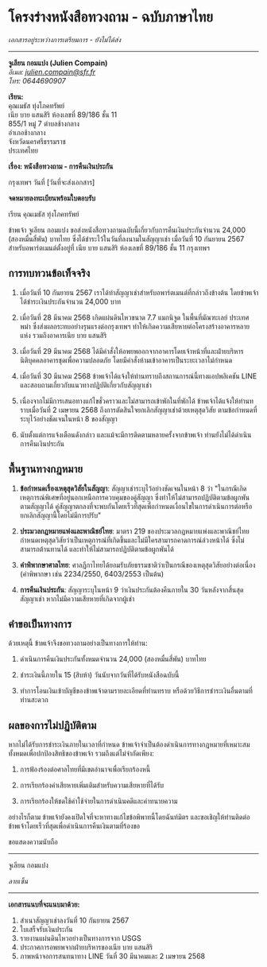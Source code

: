 # โครงร่างหนังสือทวงถาม - ฉบับภาษาไทย

*เอกสารอยู่ระหว่างการเตรียมการ - ยังไม่ได้ส่ง*

---

**จูเลียน กอมแปง (Julien Compain)**  
*อีเมล: julien.compain@sfr.fr*  
*โทร: 0644690907*

**เรียน:**  
คุณเมธัส ทุ่งโภคทรัพย์  
เนีย บาย แสนสิริ ห้องเลขที่ 89/186 ชั้น 11  
855/1 หมู่ 7 ตำบลช้างกลาง  
อำเภอช้างกลาง  
จังหวัดนครศรีธรรมราช  
ประเทศไทย

**เรื่อง: หนังสือทวงถาม - การคืนเงินประกัน**

กรุงเทพฯ วันที่ [วันที่จะส่งเอกสาร]

**จดหมายลงทะเบียนพร้อมใบตอบรับ**

เรียน คุณเมธัส ทุ่งโภคทรัพย์

ข้าพเจ้า จูเลียน กอมแปง ขอส่งหนังสือทวงถามฉบับนี้เกี่ยวกับการคืนเงินประกันจำนวน 24,000 (สองหมื่นสี่พัน) บาทไทย ซึ่งได้ชำระไว้ในวันที่ลงนามในสัญญาเช่า เมื่อวันที่ 10 กันยายน 2567 สำหรับอพาร์ตเมนต์ตั้งอยู่ที่ เนีย บาย แสนสิริ ห้องเลขที่ 89/186 ชั้น 11 กรุงเทพฯ

## การทบทวนข้อเท็จจริง

1. เมื่อวันที่ 10 กันยายน 2567 เราได้ทำสัญญาเช่าสำหรับอพาร์ตเมนต์ที่กล่าวถึงข้างต้น โดยข้าพเจ้าได้ชำระเงินประกันจำนวน 24,000 บาท

2. เมื่อวันที่ 28 มีนาคม 2568 เกิดแผ่นดินไหวขนาด 7.7 แมกนิจูด ในพื้นที่มัณฑะเลย์ ประเทศพม่า ซึ่งส่งผลกระทบอย่างรุนแรงต่อกรุงเทพฯ ทำให้เกิดความเสียหายต่อโครงสร้างอาคารหลายแห่ง รวมถึงอาคารเนีย บาย แสนสิริ

3. เมื่อวันที่ 29 มีนาคม 2568 ได้มีคำสั่งให้อพยพออกจากอาคารโดยเจ้าหน้าที่และฝ่ายบริหารนิติบุคคลอาคารชุดเพื่อความปลอดภัย โดยมีคำสั่งห้ามเข้าอาคารเป็นระยะเวลาไม่กำหนด

4. เมื่อวันที่ 30 มีนาคม 2568 ข้าพเจ้าได้แจ้งให้ท่านทราบถึงสถานการณ์นี้ทางแอปพลิเคชัน LINE และสอบถามเกี่ยวกับแนวทางปฏิบัติเกี่ยวกับสัญญาเช่า

5. เนื่องจากไม่มีการเสนอทางแก้ไขชั่วคราวและไม่สามารถเข้าพักในที่พักได้ ข้าพเจ้าได้แจ้งให้ท่านทราบเมื่อวันที่ 2 เมษายน 2568 ถึงการตัดสินใจยกเลิกสัญญาเช่าด้วยเหตุสุดวิสัย ตามข้อกำหนดที่ระบุไว้อย่างชัดเจนในหน้า 8 ของสัญญา

6. นับตั้งแต่การแจ้งเตือนดังกล่าว และแม้จะมีการติดตามหลายครั้งจากข้าพเจ้า ท่านยังไม่ได้ดำเนินการคืนเงินประกัน

## พื้นฐานทางกฎหมาย

1. **ข้อกำหนดเรื่องเหตุสุดวิสัยในสัญญา**: สัญญาเช่าระบุไว้อย่างชัดเจนในหน้า 8 ว่า "ในกรณีเกิดเหตุการณ์พิเศษที่อยู่นอกเหนือการควบคุมของคู่สัญญา ซึ่งทำให้ไม่สามารถปฏิบัติตามข้อผูกพันตามสัญญาได้ คู่สัญญาตกลงที่จะพบกันโดยเร็วที่สุดเพื่อกำหนดเงื่อนไขในการดำเนินการต่อหรือยกเลิกสัญญานี้โดยไม่มีการปรับ"

2. **ประมวลกฎหมายแพ่งและพาณิชย์ไทย**: มาตรา 219 ของประมวลกฎหมายแพ่งและพาณิชย์ไทยกำหนดเหตุสุดวิสัยว่าเป็นเหตุการณ์ที่เกิดขึ้นและไม่มีใครสามารถคาดการณ์ล่วงหน้าได้ ซึ่งไม่สามารถต้านทานได้ และทำให้ไม่สามารถปฏิบัติตามข้อผูกพันได้

3. **คำพิพากษาศาลไทย**: ศาลฎีกาไทยได้ยอมรับภัยธรรมชาติว่าเป็นกรณีของเหตุสุดวิสัยอย่างต่อเนื่อง (คำพิพากษา เช่น 2234/2550, 6403/2553 เป็นต้น)

4. **การคืนเงินประกัน**: สัญญาระบุในหน้า 9 ว่าเงินประกันต้องคืนภายใน 30 วันหลังจากสิ้นสุดสัญญาเช่า หากไม่มีความเสียหายที่เกิดจากผู้เช่า

## คำขอเป็นทางการ

ด้วยเหตุนี้ ข้าพเจ้าจึงขอทวงถามอย่างเป็นทางการให้ท่าน:

1. ดำเนินการคืนเงินประกันทั้งหมดจำนวน 24,000 (สองหมื่นสี่พัน) บาทไทย

2. ชำระเงินนี้ภายใน 15 (สิบห้า) วันนับจากวันที่ได้รับหนังสือฉบับนี้

3. ทำการโอนเงินเข้าบัญชีของข้าพเจ้าตามรายละเอียดที่ท่านทราบ หรือด้วยวิธีการชำระเงินอื่นตามที่ท่านสะดวก

## ผลของการไม่ปฏิบัติตาม

หากไม่ได้รับการชำระเงินภายในเวลาที่กำหนด ข้าพเจ้าจำเป็นต้องดำเนินการทางกฎหมายที่เหมาะสมทั้งหมดเพื่อปกป้องสิทธิของข้าพเจ้า รวมถึงแต่ไม่จำกัดเพียง:

1. การฟ้องร้องต่อศาลไทยที่มีเขตอำนาจเพื่อเรียกร้องหนี้

2. การเรียกร้องค่าเสียหายเพิ่มเติมสำหรับความเสียหายที่ได้รับ

3. การเรียกร้องให้ชดใช้ค่าใช้จ่ายในการดำเนินคดีและค่าทนายความ

อย่างไรก็ตาม ข้าพเจ้ายังคงเปิดใจที่จะหาทางแก้ไขข้อพิพาทนี้โดยฉันท์มิตร และขอเชิญให้ท่านติดต่อข้าพเจ้าโดยเร็วที่สุดเพื่อดำเนินการคืนเงินตามที่ร้องขอ

ขอแสดงความนับถือ

---

จูเลียน กอมแปง

*ลายเซ็น*

---

**เอกสารแนบที่จะแนบมาด้วย:**
1. สำเนาสัญญาเช่าลงวันที่ 10 กันยายน 2567
2. ใบเสร็จรับเงินประกัน
3. รายงานแผ่นดินไหวอย่างเป็นทางการจาก USGS
4. ประกาศการอพยพจากฝ่ายบริหารของเนีย บาย แสนสิริ
5. ภาพหน้าจอการสนทนาทาง LINE วันที่ 30 มีนาคมและ 2 เมษายน 2568